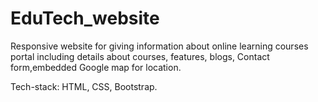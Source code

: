 # EduTech_website
 Responsive website for giving information about online learning courses portal including details about courses, features, blogs,
 Contact form,embedded Google map for location.

 Tech-stack: HTML, CSS, Bootstrap.
